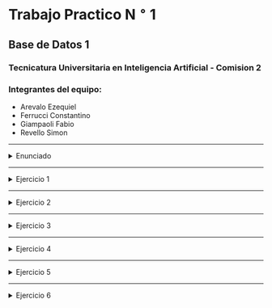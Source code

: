 # **Trabajo Practico N $^\circ$ 1**
## Base de Datos 1
### Tecnicatura Universitaria en Inteligencia Artificial - Comision 2

### **Integrantes del equipo**:
* Arevalo Ezequiel
* Ferrucci Constantino
* Giampaoli Fabio
* Revello Simon


----

<details><summary>Enunciado</summary><p>

  Se desea construir una web-app para la venta electronica de entradas del Cine Paraiso.

  Este cine cuenta con 3 sucursales en distintas ciudades de Argentina (Rosario, Cordoba, y La plata), pero
  podria abrir nuevas en el futuro.

  Cada sucursal del cine tiene mas de una sala, con determinada cantidad de butacas.

  La cantidad de salas no necesariamente es la misma para cada sucursal, como tampoco lo es la cantidad de butacas por sala.

  Si bien las peliculas en proyeccion en una determinada semana son las mismas para las distintas sucursales,
  las funciones no siempre ocurren en el mismo dia y horario.

  Al momento de la compra, el usuario debe poder elegir la sucursal correspondiente, la funcion (pelicula, dia, horario y sala) y la butaca. 

  A su vez, por ley, la pagina debe indicar si la pelicula es apta para todo publico o no, y si la misma esta subtitulada.

  Cada pelicula tiene un genero asociado que se utilizara para la implementacion de filtros,
  y en el futuro se podria utilizar tambien para construir un sistema de recomendaciones.

</p></details>

----

<details><summary>Ejercicio 1</summary><p>

  Realice el diagrama entidad-relacion para representar un modelo de datos adecuado al problema planteado

  El diagrama de entidades es el siguiente

  ![image](https://user-images.githubusercontent.com/81629492/198884976-b9496e6c-de7b-4093-aecb-d58d2f66b251.png)

  ----

  Y el diagrama de relaciones es el siguiente

  ![image](https://user-images.githubusercontent.com/81629492/198885018-34216a9d-9b32-4311-bbdf-1de21844ea5f.png)

  Link al archivo del diagrama: https://app.diagrams.net/#G1llJklRTFGxUa5fOtU_CFANpiyDLjFv7l

</p></details>

----
<details><summary>Ejercicio 2</summary><p>

  Escriba las instrucciones SQL para la creacion de las tablas correspondientes al diagrama anterior.
  
</p></details>

----

<details><summary>Ejercicio 3</summary><p>

  Escriba instrucciones SQL para la insercion de datos, de modo de tener informacion sobre:

  * Las 3 sucursales existentes actualmente.
  * Al menos 3 salas por sucursal.
  * Al menos 20 butacas por sala.
  * Al menos 5 peliculas (una de ellas es Argentina, 1985, y otra de ellas es de genero ciencia ficcion).
  * Al menos 5 funciones (algunas de ellas deben ocurrir entre el 24 y el 31 de octubre de2022).

</p></details>

----
<details><summary>Ejercicio 4</summary><p>

  Escriba consultas SQL que aporten la informacion para responder las siguientes preguntas.
  Tenga en cuenta que puede ser util agregar nuevas filas a las tablas, a modo de facilitar el
  testeo de las consultas.

  * ¿Cuantas funciones hay en la sucursal La Plata (no importa si la funcion ya ocurrio o no)?
  * ¿Cuales son las peliculas en cartelera en una fecha determinada (fije la fecha que prefiera) en la sucursal Cordoba?
  * ¿Cuales son los horarios disponibles para ver la pelicula Argentina, 1985 en una fecha determinada (fije la fecha) en la sucursal Rosario?
  * ¿Cuales son los horarios disponibles para ver la pelicula Argentina, 1985 en una fecha determinada (fije la fecha) para cada sucursal? 
     Muestre estos resultados ordenados cronologicamente de forma creciente.
  * ¿Cuales peliculas de ciencia ficcion hay en cartelera la semana del 24 de octubre de 2022 en la sucursal Rosario?
  * ¿Cuales son las butacas vendidas para ver Argentina, 1985 en Cordoba en una funcion determinada (fije la funcion)?
  * ¿Cuales son las butacas libres para ver Argentina, 1985 en Cordoba en una funcion determinada (fije la funcion)?
  * ¿Cuantas peliculas por genero estan o estuvieron en cartelera en el Cine Paraiso?

</p></details>

----

<details><summary>Ejercicio 5</summary><p>

  Suponga que, una vez creada la base de datos, se pide hacer una pequena modificacion para poder guardar informacion respecto al precio de las entradas. 
  Determine que alteraciones seria conveniente realizar en las tablas en los siguientes casos, justificando la respuesta:
  * El precio de la entrada depende unicamente de la sucursal.
  * El precio de la entrada depende unicamente de la pelicula.
  * El preico de la entrada depende unicamente de la ubicacion de la butaca.

</p></details>

----

<details><summary>Ejercicio 6</summary><p>

  Suponga ahora que el Cine Paraiso finalmente decide fijar el precio de las entradas unicamente en funcion de la pelicula.

  Realice las modificaciones necesarias para que el modelo se corresponda a este nuevo requerimiento,
  y escriba consultas SQL que cumplan los siguientes requisitos:

  * Determine el total recaudado por funcion.
  * Determine el promedio recaudado por funcion para cada pelicula. 
    Es decir, si la pelicula Argentina, 1985 tuvo dos funciones, y en una recaudo 1000 pesos,
    y en la otra recaudo 3000 pesos, el promedio recaudado por funcion para esta pelicula es 2000 pesos.
  * Determine el porcentaje de entradas vendidas por funcion, y muestre pelicula, sucursal, hora y dia, solo para aquellas en las que se vendio menos del 50%.
  * Determine, para cada pelicula, cual fue la funcion que mas recaudo.

</p></details>
